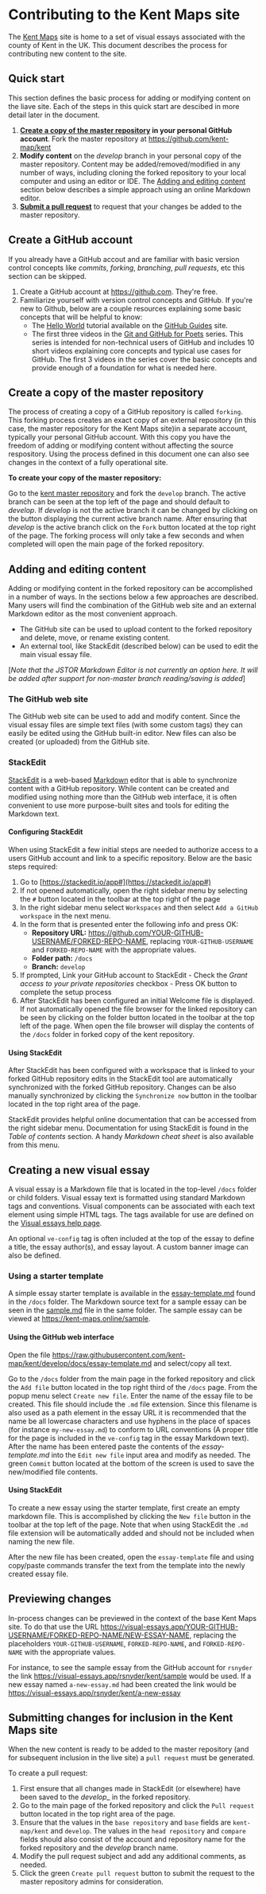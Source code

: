 # Contributing to the Kent Maps site

The [Kent Maps](https://kent-maps.online) site is home to a set of visual essays associated with the county of Kent in the UK.  This document describes the process for contributing new content to the site.

## Quick start

This section defines the basic process for adding or modifying content on the liave site.  Each of the steps in this quick start are descibed in more detail later in the document.

1. **[Create a copy of the master repository](#user-content-create-a-copy-of-the-master--repository) in your personal GitHub account**.  Fork the master repository at https://github.com/kent-map/kent
2. **Modify content** on the _develop_ branch in your personal copy of the master repository.  Content may be added/removed/modified in any number of ways, including cloning the forked repository to your local computer and using an editor or IDE.  The [Adding and editing content](#user-content-adding-and-editing-content) section below describes a simple approach using an online Markdown editor.
3. **[Submit a pull request](#user-content-submitting-changes-for-inclusion-in-the-kent-maps-site)** to request that your changes be added to the master repository.

## Create a GitHub account

If you already have a GitHub accout and are familiar with basic version control concepts like _commits_, _forking_, _branching_, _pull requests_, etc this section can be skipped.

1. Create a GitHub account at https://github.com.  They're free.
2. Familiarize yourself with version control concepts and GitHub. If you're new to Github, below are a couple resources explaining some basic concepts that will be helpful to know: 
    - The [Hello World](https://guides.github.com/activities/hello-world/) tutorial available on the [GitHub Guides](https://guides.github.com/) site.
    - The first three videos in the [Git and GitHub for Poets](https://www.youtube.com/playlist?list=PLRqwX-V7Uu6ZF9C0YMKuns9sLDzK6zoiV) series.  This series is intended for non-technical users of GitHub and includes 10 short videos explaining core concepts and typical use cases for GitHub.  The first 3 videos in the series cover the basic concepts and provide enough of a foundation for what is needed here.

## Create a copy of the master repository

The process of creating a copy of a GitHub repository is called `forking`.  This forking process creates an exact copy of an external repository (in this case, the master repository for the Kent Maps site)in a separate account, typically your personal GitHub account.  With this copy you have the freedom of adding or modifying content without affecting the source respository.  Using the process defined in this document one can also see changes in the context of a fully operational site.

**To create your copy of the master repository:**

Go to the [kent master repository](https://github.com/kent-map/kent) and fork the `develop` branch.  The active branch can be seen at the top left of the page and should default to _develop_.  If _develop_ is not the active branch it can be changed by clicking on the button displaying the current active branch name.  After ensuring that _develop_ is the active branch click on the `Fork` button located at the top right of the page.  The forking process will only take a few seconds and when completed will open the main page of the forked repository.

## Adding and editing content

Adding or modifying content in the forked repository can be accomplished in a number of ways.  In the sections below a few approaches are described.  Many users will find the combination of the GitHub web site and an external Markdown editor as the most convenient approach.
- The GitHub site can be used to upload content to the forked repository and delete, move, or rename existing content.
- An external tool, like StackEdit (described below) can be used to edit the main visual essay file.

[_Note that the JSTOR Markdown Editor is not currently an option here.  It will be added after support for non-master branch reading/saving is added_]

### The GitHub web site

The GitHub web site can be used to add and modify content.  Since the visual essay files are simple text files (with some custom tags) they can easily be edited using the GitHub built-in editor.  New files can also be created (or uploaded) from the GitHub site.

### StackEdit

[StackEdit](https://stackedit.io) is a web-based [Markdown](https://en.wikipedia.org/wiki/Markdown#:~:text=Markdown%20is%20a%20lightweight%20markup,using%20a%20plain%20text%20editor.) editor that is able to synchronize content with a GitHub repository.  While content can be created and modified using nothing more than the GitHub web interface, it is often convenient to use more purpose-built sites and tools for editing the Markdown text.

#### Configuring StackEdit

When using StackEdit a few initial steps are needed to authorize access to a users GitHub account and link to a specific repository.  Below are the basic steps required:

1. Go to [https://stackedit.io/app#](https://stackedit.io/app#)
2. If not opened automatically, open the right sidebar menu by selecting the `#` button located in the toolbar at the top right of the page
3. In the right sidebar menu select `Workspaces` and then select `Add a GitHub workspace` in the next menu.
4. In the form that is presented enter the following info and press OK:
    - **Repository URL:** https://github.com/YOUR-GITHUB-USERNAME/FORKED-REPO-NAME, replacing `YOUR-GITHUB-USERNAME` and `FORKED-REPO-NAME` with the appropriate values.
    - **Folder path:** `/docs`
    - **Branch:** `develop`
5. If prompted, Link your GitHub account to StackEdit
        - Check the _Grant access to your private repositories_ checkbox
        - Press OK button to complete the setup process
6. After StackEdit has been configured an initial Welcome file is displayed.  If not automatically opened the file browser for the linked repository can be seen by clicking on the folder button located in the toolbar at the top left of the page.  When open the file browser will display the contents of the `/docs` folder in forked copy of the kent repository. 

#### Using StackEdit

After StackEdit has been configured with a workspace that is linked to your forked GitHub repository edits in the StackEdit tool are automatically synchronized with the forked GitHub repository.  Changes can be also manually synchronized by clicking the `Synchronize now` button in the toolbar located in the top right area of the page.

StackEdit provides helpful online documentation that can be accessed from the right sidebar menu.  Documentation for using StackEdit is found in the _Table of contents_ section.  A handy _Markdown cheat sheet_ is also available from this menu.

## Creating a new visual essay

A visual essay is a Markdown file that is located in the top-level `/docs` folder or child folders.  Visual essay text is formatted using standard Markdown tags and conventions.  Visual components can be associated with each text element using simple HTML tags.  The tags available for use are defined on the [Visual essays help page](https://visual-essays.app/help).

An optional `ve-config` tag is often included at the top of the essay to define a title, the essay author(s), and essay layout.  A custom banner image can also be defined.

### Using a starter template

A simple essay starter template is available in the [essay-template.md](https://raw.githubusercontent.com/kent-map/kent/develop/docs/essay-template.md) found in the `/docs` folder.  The Markdown source text for a sample essay can be seen in the [sample.md](https://raw.githubusercontent.com/kent-map/kent/develop/docs/sample.md) file in the same folder.  The sample essay can be viewed at https://kent-maps.online/sample.

#### Using the GitHub web interface

Open the file https://raw.githubusercontent.com/kent-map/kent/develop/docs/essay-template.md and select/copy all text.

Go to the `/docs` folder from the main page in the forked repository and click the `Add file` button located in the top right third of the `/docs` page.  From the popup menu select `Create new file`.  Enter the name of the essay file to be created.  This file should include the `.md` file extension.  Since this filename is also used as a path element in the essay URL it is recommended that the name be all lowercase characters and use hyphens in the place of spaces (for instance `my-new-essay.md`) to conform to URL conventions (A proper title for the page is included in the `ve-config` tag in the essay Markdown text).  After the name has been entered paste the contents of the _essay-template.md_ into the `Edit new file` input area and modify as needed.  The green `Commit` button located at the bottom of the screen is used to save the new/modified file contents.

#### Using StackEdit

To create a new essay using the starter template, first create an empty markdown file.  This is accomplished by clicking the `New file` button in the toolbar at the top left of the page.  Note that when using StackEdit the `.md` file extension will be automatically added and should not be included when naming the new file.

After the new file has been created, open the `essay-template` file and using copy/paste commands transfer the text from the template into the newly created essay file.

## Previewing changes

In-process changes can be previewed in the context of the base Kent Maps site.  To do that use the URL https://visual-essays.app/YOUR-GITHUB-USERNAME/FORKED-REPO-NAME/NEW-ESSAY-NAME, replacing the placeholders `YOUR-GITHUB-USERNAME`, `FORKED-REPO-NAME`, and `FORKED-REPO-NAME` with the appropriate values.

For instance, to see the sample essay from the GitHub account for `rsnyder` the link https://visual-essays.app/rsnyder/kent/sample would be used.  If a new essay named `a-new-essay.md` had been created the link would be https://visual-essays.app/rsnyder/kent/a-new-essay

## Submitting changes for inclusion in the Kent Maps site

When the new content is ready to be added to the master repository (and for subsequent inclusion in the live site) a `pull request` must be generated.

To create a pull request:

1. First ensure that all changes made in StackEdit (or elsewhere) have been saved to the _develop__ in the forked repository.
2. Go to the main page of the forked repository and click the `Pull request` button located in the top right area of the page.
3. Ensure that the values in the `base repository` and `base` fields are `kent-map/kent` and `develop`.  The values in the `head repository` and `compare` fields should also consist of the account and repository name for the forked repository and the _develop_ branch name. 
4. Modify the pull request subject and add any additional comments, as needed.
5. Click the green `Create pull request` button to submit the request to the master repository admins for consideration.
